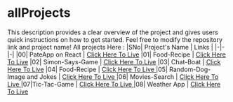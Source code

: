 # allProjects
This description provides a clear overview of the project and gives users quick instructions on how to get started. Feel free to modify the repository link and project name!
All projects Here :
|SNo| Project's Name | Links |
|-|-|-|
|00| PateApp on React | [Click Here To Live](https://paste-app-ten.vercel.app/)
|01| Food-Recipe | [Click Here To Live](https://food-recipe-liart.vercel.app/)
|02| Simon-Says-Game | [Click Here To Live](https://vikas8669.github.io/Simon-Says-Game/)
|03| Chat-Boat | [Click Here To Live](https://vikas8669.github.io/Chat-Boat/)
|04| Food-Recipe | [Click Here To Live ](https://vikas8669.github.io/food/)
|05| Random-Dog-Image and Jokes | [Click Here To Live ]( https://vikas8669.github.io/Random-Image/)
|06| Movies-Search | [Click Here To Live ](https://vikas8669.github.io/Movie-app/)
|07|Tic-Tac-Game | [Click Here To Live ]( https://vikas8669.github.io/Tic-Tac/)
|08| Weather App | [Click Here To Live ]( https://vikas8669.github.io/Weather-App/)
